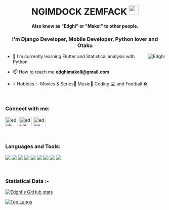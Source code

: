 <h1 align="center">NGIMDOCK ZEMFACK <img src="https://raw.githubusercontent.com/MartinHeinz/MartinHeinz/master/wave.gif" width="30px"></h1>
<h4 align="center">Also know as "Edghi" or "Makol" to other people.
<h3 align="center">I'm Django Developer, Mobile Developer, Python lover and Otaku</h3>
<p><img align="right" src="https://github.com/Adam-pw/Adam-pw/blob/main/animation_500_kxa883sd.gif" alt="Edghi" /></p>

- 🌱 I’m currently learning Flutter and Statistical analysis with Python

- 📫 How to reach me **edghimakoll@gmail.com**

- ⚡ Hobbies :-  Movies & Series🎥 Music🎵 Coding 💻 and Football ⚽.

<br>
<h3 align="left">Connect with me:</h3>
<p align="left">
  <a href="https://www.linkedin.com/in/edmond-ghislain-makolle-99716b1a2/" target="blank"><img align="center"
      src="https://raw.githubusercontent.com/rahuldkjain/github-profile-readme-generator/master/src/images/icons/Social/linked-in-alt.svg"
      alt="edghi" height="30" width="40" /></a>
   <a href="https://twitter.com/MakolleG" target="blank"><img align="center"
      src="https://raw.githubusercontent.com/rahuldkjain/github-profile-readme-generator/master/src/images/icons/Social/twitter.svg"
      alt="edghi" height="30" width="40" /></a>
  <a href="https://www.instagram.com/edghi_makolle/" target="blank"><img align="center"
      src="https://raw.githubusercontent.com/rahuldkjain/github-profile-readme-generator/master/src/images/icons/Social/instagram.svg"
      alt="edghi" height="30" width="40" /></a>

</p>

<br>
<h3 align="left">Languages and Tools:</h3>

![](https://img.shields.io/badge/OS-Linux-informational?style=flat&logo=linux&logoColor=white&color=2bbc8a)
![](https://img.shields.io/badge/Editor-VsCode-informational?style=flat&logo=vscode&logoColor=white&color=2bbc8a)
![](https://img.shields.io/badge/Editor-AndroidStudio-informational?style=flat&logo=android&logoColor=white&color=2bbc8a)
![](https://img.shields.io/badge/Code-Python-informational?style=flat&logo=python&logoColor=white&color=2bbc8a)
![](https://img.shields.io/badge/Code-Dart-informational?style=flat&logo=dart&logoColor=white&color=2bbc8a)
![](https://img.shields.io/badge/Code-Django-informational?style=flat&logo=django&logoColor=white&color=2bbc8a)
![](https://img.shields.io/badge/Code-Flutter-informational?style=flat&logo=flutter&logoColor=white&color=2bbc8a)
![](https://img.shields.io/badge/Shell-Bash-informational?style=flat&logo=bash&logoColor=white&color=2bbc8a)
![](https://img.shields.io/badge/tools-Git-informational?style=flat&logo=git&logoColor=white&color=2bbc8a)

<br>
<h3>Statistical Data :-</h3>

[![Edghi's GitHub stats](https://github-readme-stats.vercel.app/api?username=Edmond22-prog&count_private=true&show_icons=true&theme=prussian)](https://github.com/Edmond22-prog/github-readme-stats)

[![Top Langs](https://github-readme-stats.vercel.app/api/top-langs/?username=Edmond22-prog&theme=prussian)](https://github.com/Edmond22-prog/github-readme-stats)


